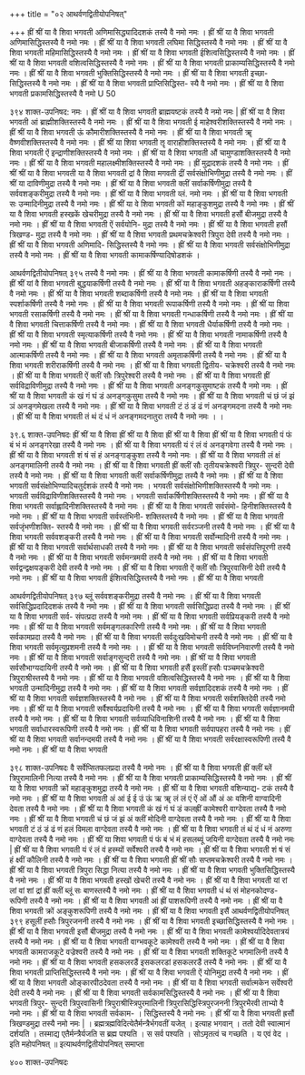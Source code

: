 +++
title = "०२ आथर्वणद्वितीयोपनिषत्"

+++
ह्रीं श्रीं या वै शिवा भगवती अणिमासिद्ध्यादिदशकं तस्यै वै नमो नमः । ह्रीं श्रीं या वै शिवा भगवती अणिमासिद्धिस्तस्यै वै नमो नमः । ह्रीं श्रीं या वै शिवा भगवती लघिमा सिद्धिस्तस्यै वै नमो नमः । ह्रीं श्रीं या वै शिवा भगवती महिमासिद्धिस्तस्यै वै नमो नमः । ह्रीं श्रीं या वै शिवा भगवती ईशित्वसिद्धिस्तस्यै वै नमो नमः । ह्रीं श्रीं या वै शिवा भगवती वशित्वसिद्धिस्तस्यै वै नमो नमः । ह्रीं श्रीं या वै शिवा भगवती प्राकाम्यसिद्धिस्तस्यै वै नमो नमः । ह्रीं श्रीं या वै शिवा भगवती भुक्तिसिद्धिस्तस्यै वै नमो नमः । ह्रीं श्रीं या वै शिवा भगवती इच्छा- सिद्धिस्तस्यै वै नमो नमः । ह्रीं श्रीं या वै शिवा भगवती प्राप्तिसिद्धिस्त- स्यै वै नमो नमः । ह्रीं श्रीं या वै शिवा भगवती प्रकामसिद्धिस्तस्यै वै नमो 
U 50 
 
३९४ 
शाक्त-उपनिषद: 
नमः । ह्रीं श्रीं या वै शिवा भगवती ब्राह्मयष्टकं तस्यै वै नमो नमः | ह्रीं श्रीं या वै शिवा भगवती आं ब्राह्मीशक्तिस्तस्यै वै नमो नमः । ह्रीं श्रीं या वै शिवा भगवती ई माहेश्वरीशक्तिस्तस्यै वै नमो नमः । ह्रीं श्रीं या वै शिवा भगवती ऊं कौमारीशक्तिस्तस्यै वै नमो नमः । ह्रीं श्रीं या वै शिवा भगवती ॠ वैष्णवीशक्तिस्तस्यै वै नमो नमः । ह्रीं श्रीं या शिवा भगवती ॡ वाराहीशक्तिस्तस्यै वै नमो नमः । ह्रीं श्रीं या वै शिवा भगवती ऐं इन्द्राणीशक्तिस्तस्यै वै नमो नमः । ह्रीं श्रीं या वै शिवा भगवती औं चामुण्डाशक्तिस्तस्यै वै नमो नमः । ह्रीं श्रीं या वै शिवा भगवती महालक्ष्मीशक्तिस्तस्यै वै नमो नमः । ह्रीं मुद्रादशकं तस्यै वै नमो नमः । ह्रीं श्रीं 
श्रीं या वै शिवा भगवती या वै शिवा भगवती द्रां 
वै शिवा मगवती द्रीं 
सर्वसंक्षोभिणीमुद्रा तस्यै वै नमो नमः । ह्रीं श्रीं या दाविणीमुद्रा तस्यै वै नमो नमः । ह्रीं श्रीं या वै शिवा भगवती क्लीं 
सर्वाकर्षिणीमुद्रा तस्यै वै 
सर्ववशङ्करीमुद्रा तस्यै वै 
नमो नमः । ह्रीं श्रीं या वै शिवा भगवती व्लं. नमो नमः । ह्रीं श्रीं या वै शिवा भगवती सः उन्मादिनीमुद्रा तस्यै वै नमो नमः । ह्रीं श्रीं या वे शिवा भगवती कों महाङ्कुशमुद्रा तस्यै वै नमो नमः । ह्रीं श्रीं या वै शिवा भगवती हस्खकें खेचरीमुद्रा तस्यै वै नमो नमः । ह्रीं श्रीं या वै शिवा भगवती हसौं बीजमुद्रा तस्यै वै नमो नमः । ह्रीं श्रीं या वै शिवा भगवती ऐं सर्वयोनि- मुद्रा तस्यै वै नमो नमः । ह्रीं श्रीं या वै शिवा भगवती हसौं त्रिखण्ड- मुद्रा तस्यै वै नमो नमः । ह्रीं श्रीं या वै शिवा भगवती प्रथमचक्रेश्वरी त्रिपुरा देवी तस्यै वै नमो नमः । ह्रीं श्रीं या वै शिवा भगवती अणिमादि- सिद्धिस्तस्यै वै नमो नमः । ह्रीं श्रीं या वै शिवा भगवती सर्वसंक्षोभिणीमुद्रा तस्यै वै नमो नमः । ह्रीं श्रीं या वै शिवा भगवती कामाकर्षिण्यादिषोडशकं 
। 
 
आथर्वणद्वितीयोपनिषत् 
३९५ 
तस्यै वै नमो नमः । ह्रीं श्रीं या वै शिवा भगवती कामाकर्षिणी तस्यै वै नमो नमः । ह्रीं श्रीं यां वै शिवा भगवती बुद्धयाकर्षिणी तस्यै वै नमो नमः । ह्रीं श्रीं या वै शिवा भगवती अहङ्काराकर्षिणी तस्यै वै नमो नमः । ह्रीं श्रीं या वै शिवा भगवती शब्दाकर्षिणी तस्यै वै नमो नमः । ह्रीं श्रीं या वै शिवा भगवती स्पर्शाकर्षिणी तस्यै वै नमो नमः । ह्रीं श्रीं या वै शिवा भगवती रूपाकर्षिणी तस्यै वै नमो नमः । ह्रीं श्रीं या शिवा भगवती रसाकर्षिणी तस्यै वै नमो नमः । ह्रीं श्रीं या वै शिवा भगवती गन्धाकर्षिणी तस्यै वै नमो नमः । ह्रीं श्रीं या वै शिवा भगवती चित्ताकर्षिणी तस्यै वै नमो नमः । ह्रीं श्रीं या वै शिवा भगवती धैर्याकर्षिणी तस्यै वै नमो नमः । ह्रीं श्रीं या वै शिवा भगवती स्मृत्याकर्षिणी तस्यै वै नमो नमः । ह्रीं श्रीं या वै शिवा भगवती नामाकर्षिणी तस्यै वै नमो नमः । ह्रीं श्रीं या वै शिवा भगवती बीजाकर्षिणी तस्यै वै नमो नमः । ह्रीं श्रीं या वै शिवा भगवती आत्माकर्षिणी तस्यै वै नमो नमः । ह्रीं श्रीं या वै शिवा भगवती अमृताकर्षिणी तस्यै वै नमो नमः । ह्रीं श्रीं या वै शिवा भगवती शरीराकर्षिणी तस्यै वै नमो नमः । ह्रीं श्रीं या वै शिवा भगवती द्वितीय- चक्रेश्वरी तस्यै वै नमो नमः । ह्रीं श्रीं या वै शिवा भगवती ऐं क्लीं सौः त्रिपुरेश्वरी तस्यै वै नमो नमः । ह्रीं श्रीं या वै शिवा भगवती ह्रीं सर्वविद्राविणीमुद्रा तस्यै वै नमो नमः । ह्रीं श्रीं या वै शिवा भगवती अनङ्गकुसुमाष्टकं तस्यै वै नमो नमः । ह्रीं श्रीं या वै शिवा भगवती कं खं गं घं डं अनङ्गकुसुमा तस्यै वै नमो नमः । ह्रीं श्रीं या वै शिवा भगवती चं छं जं झं ञं अनङ्गमेखला तस्यै वै नमो नमः । ह्रीं श्रीं या वै शिवा भगवती टं ठं डं ढं णं अनङ्गमदना तस्यै वै नमो नमः । ह्रीं श्रीं या वै शिवा भगवती तं थं दं धं नं अनङ्गमदनातुरा तस्यै वै नमो नमः । 
। 
 
३९.६ 
शाक्त-उपनिषदः 
ह्रीं श्रीं या वै शिवा 
ह्रीं श्रीं या वै शिवा 
ह्रीं श्रीं या वै शिवा 
ह्रीं श्रीं या वै शिवा भगवती पं फं बं भं मं अनङ्गरेखा तस्यै वै नमो नमः । ह्रीं श्रीं या वै शिवा भगवती यं रं लं वं अनङ्गवेगा तस्यै वै नमो नमः । ह्रीं श्रीं या वै शिवा भगवती शं षं सं हं अनङ्गाङ्कुशा तस्यै वै नमो नमः । ह्रीं श्रीं या वै शिवा भगवती लं क्षं अनङ्गमालिनी तस्यै वै नमो नमः । ह्रीं श्रीं या वै शिवा भगवती ह्रीं क्लीं सौः तृतीयचक्रेश्वरी त्रिपुर- सुन्दरी देवी तस्यै वै नमो नमः । ह्रीं श्रीं या वै शिवा भगवती क्लीं सर्वाकर्षिणीमुद्रा तस्यै वै नमो नमः । ह्रीं श्रीं या वै शिवा भगवती सर्वसंक्षोभिण्यादिचतुर्दशकं तस्यै वै नमो नमः । भगवती सर्वसंक्षोभिणीशक्तिस्तस्यै वै नमो नमः । भगवती सर्वविद्राविणीशक्तिस्तस्यै वै नमो नमः । भगवती सर्वाकर्षिणीशक्तिस्तस्यै वै नमो नमः । ह्रीं श्रीं या वै शिवा भगवती सर्वाह्लादिनीशक्तिस्तस्यै वै नमो नमः । ह्रीं श्रीं या वै शिवा भगवती सर्वसंमो- हिनीशक्तिस्तस्यै वै नमो नमः । ह्रीं श्रीं या वै शिवा भगवती सर्वस्तंभिनी- शक्तिस्तस्यै वै नमो नमः । ह्रीं श्रीं या वै शिवा भगवती सर्वजृंभणीशक्ति- स्तस्यै वै नमो नमः । ह्रीं श्रीं या वै शिवा भगवती सर्वरञ्जनी तस्यै वै नमो नमः । ह्रीं श्रीं या वै शिवा भगवती सर्ववशङ्करी तस्यै वै नमो नमः । ह्रीं श्रीं या वै शिवा भगवती सर्वोन्मादिनी तस्यै वै नमो नमः । ह्रीं श्रीं या वै शिवा भगवती सर्वार्थसाधकी तस्यै वै नमो नमः । ह्रीं श्रीं या वै शिवा भगवती सर्वसंपत्तिपूरणी तस्यै वै नमो नमः । ह्रीं श्रीं या वै शिवा भगवती सर्वमन्त्रमयी तस्यै वै नमो नमः । ह्रीं श्रीं या वै शिवा भगवती सर्वद्वन्द्वक्षयङ्करी देवी तस्यै वै नमो नमः । ह्रीं श्रीं या वै शिवा भगवती ऐं क्लीं सौः त्रिपुरवासिनी देवी तस्यै वै नमो नमः । ह्रीं श्रीं या वै शिवा भगवती ईशित्वसिद्धिस्तस्यै वै नमो नमः । ह्रीं श्रीं या वै शिवा भगवती 
 
आथर्वणद्वितीयोपनिषत् 
३९७ 
ब्लूं सर्ववशङ्करीमुद्रा तस्यै वै नमो नमः । ह्रीं श्रीं या वै शिवा भगवती सर्वसिद्धिप्रदादिदशकं तस्यै वै नमो नमः । ह्रीं श्रीं या वै शिवा भगवती सर्वसिद्धिप्रदा तस्यै वै नमो नमः । ह्रीं श्रीं या वै शिवा भगवती सर्व- संपत्प्रदा तस्यै वै नमो नमः । ह्रीं श्रीं या वै शिवा भगवती सर्वप्रियङ्करी तस्यै वै नमो नमः । ह्रीं श्रीं या वै शिवा भगवती सर्वमङ्गलकारिणी तस्यै वै नमो नमः । ह्रीं श्रीं या वै शिवा भगवती सर्वकामप्रदा तस्यै वै नमो नमः । ह्रीं श्रीं या वै शिवा भगवती सर्वदुःखविमोचनी तस्यै वै नमो नमः । ह्रीं श्रीं या वै शिवा भगवती सर्वमृत्युप्रशमनी तस्यै वै नमो नमः । 
। ह्रीं श्रीं या वै शिवा भगवती सर्वविघ्ननिवारणी तस्यै वै नमो नमः । ह्रीं श्रीं या वै शिवा भगवती सर्वाङ्गसुन्दरी तस्यै वै नमो नमः । ह्रीं श्रीं या वै शिवा भगवती सर्वसौभाग्यदायिनी तस्यै वै नमो नमः । ह्रीं श्रीं या वै शिवा भगवती हसैं इस्लीं ह्सौः पञ्चमचक्रेश्वरी त्रिपुराश्रीस्तस्यै वै नमो नमः । ह्रीं श्रीं या वै शिवा भगवती वशित्वसिद्धिस्तस्यै वै नमो नमः । ह्रीं श्रीं या वै शिवा भगवती उन्मादिनीमुद्रा तस्यै वै नमो नमः । ह्रीं श्रीं या वै शिवा भगवती सर्वज्ञादिदशकं तस्यै वै नमो नमः । ह्रीं श्रीं या वै शिवा भगवती सर्वज्ञशक्तिस्तस्यै वै नमो नमः । ह्रीं श्रीं या वै शिवा भगवती सर्वशक्तिदेवी तस्यै नमो नमः । ह्रीं श्रीं या वै शिवा भगवती सर्वैश्वर्यप्रदायिनी तस्यै वै नमो नमः । ह्रीं श्रीं या वै शिवा भगवती सर्वज्ञानमयी तस्यै वै नमो नमः । ह्रीं श्रीं या वै शिवा भगवती सर्वव्याधिविनाशिनी तस्यै वै नमो नमः । ह्रीं श्रीं या वै शिवा भगवती सर्वाधारस्वरूपिणी तस्यै वै नमो नमः । ह्रीं श्रीं या वै शिवा भगवती सर्वपापहरा तस्यै वै नमो नमः । ह्रीं श्रीं या वै शिवा भगवती सर्वानन्दमयी तस्यै वै नमो नमः । ह्रीं श्रीं या वै शिवा भगवती सर्वरक्षास्वरूपिणी तस्यै वै नमो नमः । ह्रीं श्रीं या वै शिवा भगवती 
 
३९८ 
शाक्त-उपनिषदः 
वै 
सर्वेप्सितफलप्रदा तस्यै वै नमो नमः । ह्रीं श्रीं या वै शिवा भगवती ह्रीं क्लीं ब्लें त्रिपुरामालिनी नित्या तस्यै वै नमो नमः । ह्रीं श्रीं या वै शिवा भगवती प्राकाम्यसिद्धिस्तस्यै वै नमो नमः । ह्रीं श्रीं या वै शिवा भगवती क्रों महाङ्कुशमुद्रा तस्यै वै नमो नमः । ह्रीं श्रीं या वै शिवा भगवती वशिन्याद्य- टकं तस्यै वै नमो नमः । ह्रीं श्रीं या वै शिवा भगवती अं आं ई ई उं ऊं ऋ ॠ लं लं एं ऐं ओं औं अं अः वशिनी वाग्वादिनी देवता तस्यै वै नमो नमः । ह्रीं श्रीं या वै शिवा भगवती कं खं गं घं डं कलह्रीं कामेश्वरी वाग्देवता तस्यै वै नमो नमः । ह्रीं श्रीं या वै शिवा भगवती चं छं जं झं अं क्लीं मोदिनी वाग्देवता तस्यै वै नमो नमः । ह्रीं श्रीं या वै शिवा भगवती टं ठं डं ढं णं हलं विमला वाग्देवता तस्यै वै नमो नमः । ह्रीं श्रीं या वै शिवा भगवती तं थं दं धं नं अरुणा वाग्देवता तस्यै वै नमो नमः । ह्रीं श्रीं या शिवा भगवती पं फं बं भं मं हसलब्यूं जयिनी वाग्देवता तस्यै वै नमो नमः | ह्रीं श्रीं या वै शिवा भगवती यं रं लं वं हस्म्यों सर्वेश्वरी तस्यै वै नमो नमः । ह्रीं श्रीं या वै शिवा भगवती शं षं सं हं क्ष्वीं कौलिनी तस्यै वै नमो नमः । ह्रीं श्रीं या वै शिवा भगवती ह्रीं श्रीं सौः सप्तमचक्रेश्वरी तस्यै वै नमो नमः । ह्रीं श्रीं या वै शिवा भगवती त्रिपुरा सिद्धा नित्या तस्यै वै नमो नमः । ह्रीं श्रीं या वै शिवा भगवती भुक्तिसिद्धिस्तस्यै वै नमो नमः । ह्रीं श्रीं या वै शिवा भगवती हस्खों खेचरी तस्यै वै नमो नमः । ह्रीं श्रीं या वै शिवा भगवती यां रां लां वां शां द्रां ह्रीं क्लीं ब्लूं सः बाणस्तस्यै वै नमो नमः । ह्रीं श्रीं या वै शिवा भगवती धं थं सं मोहनकोदण्ड- रूपिणी तस्यै वै नमो नमः । ह्रीं श्रीं या वै शिवा भगवती आं ह्रीं पाशरूपिणी तस्यै वै नमो नमः । ह्रीं श्रीं या वै शिवा भगवती क्रों अङ्कुशरूपिणी तस्यै वै नमो नमः । ह्रीं श्रीं या वै शिवा भगवती इसैं 
आथर्वणद्वितीयोपनिषत् 
३९९ 
हसूलीं ह्सौः त्रिपुरजननी तस्यै वै नमो नमः । ह्रीं श्रीं या वै शिवा भगवती इच्छासिद्धिस्तस्यै वै नमो नमः । ह्रीं श्रीं या वै शिवा भगवती इसौं बीजमुद्रा तस्यै वै नमो नमः । ह्रीं श्रीं या वै शिवा भगवती कामेश्वर्यादिदेवतात्रयं तस्यै वै नमो नमः । ह्रीं श्रीं या वै शिवा भगवती वाग्भवकूटे कामेश्वरी तस्यै वै नमो नमः । ह्रीं श्रीं या वै शिवा भगवती कामराजकूटे वज्रेश्वरी तस्यै वै नमो नमः । ह्रीं श्रीं या वै शिवा भगवती शक्तिकूटे भगमालिनी तस्यै वै नमो नमः । ह्रीं श्रीं या वै शिवा भगवती हसकलरडैं इसकलरडां हसकलरडैं तस्यै वै नमो नमः । ह्रीं श्रीं या वै शिवा भगवती प्राप्तिसिद्धिस्तस्यै वै नमो नमः । ह्रीं श्रीं या वै शिवा भगवती ऐं योनिमुद्रा तस्यै वै नमो नमः । ह्रीं श्रीं या वै शिवा भगवती ओङ्कारपीठदेवता तस्यै वै नमो नमः । ह्रीं श्रीं या वै शिवा भगवती सर्वात्मकेन सर्वेश्वरी देवी तस्यै वै नमो नमः । ह्रीं श्रीं या वै शिवा भगवती सर्वकामसिद्धिस्तस्यै वै नमो नमः । ह्रीं श्रीं या वै शिवा भगवती त्रिपुर- सुन्दरी त्रिपुरवासिनी त्रिपुराश्रीस्त्रिपुरमालिनी त्रिपुरासिद्धिस्त्रिपुरजननी त्रिपुरभैरवी ताभ्यो वै नमो नमः । ह्रीं श्रीं या वै शिवा भगवती सर्वकाम- 
। सिद्धिस्तस्यै वै नमो नमः । ह्रीं श्रीं या वै शिवा भगवती ह्रसौं त्रिखण्डमुद्रा तस्यै नमो नमः | 
। 
ब्रह्मत्रह्मविदित्येतैर्मन्त्रैर्भगवतीं यजेत् । 
इत्याह भगवान् । ततो देवी स्वात्मानं दर्शयति । तस्माद्य एतैर्मन्त्रैर्यजति स ब्रह्म पश्यति । स सर्व पश्यति । सोऽमृतत्वं च गच्छति । य एवं वेद । इति महोपनिषत् ॥ 
इत्याथर्वणद्वितीयोपनिषत् समाप्ता 
 
४०० 
शाक्त-उपनिषदः 